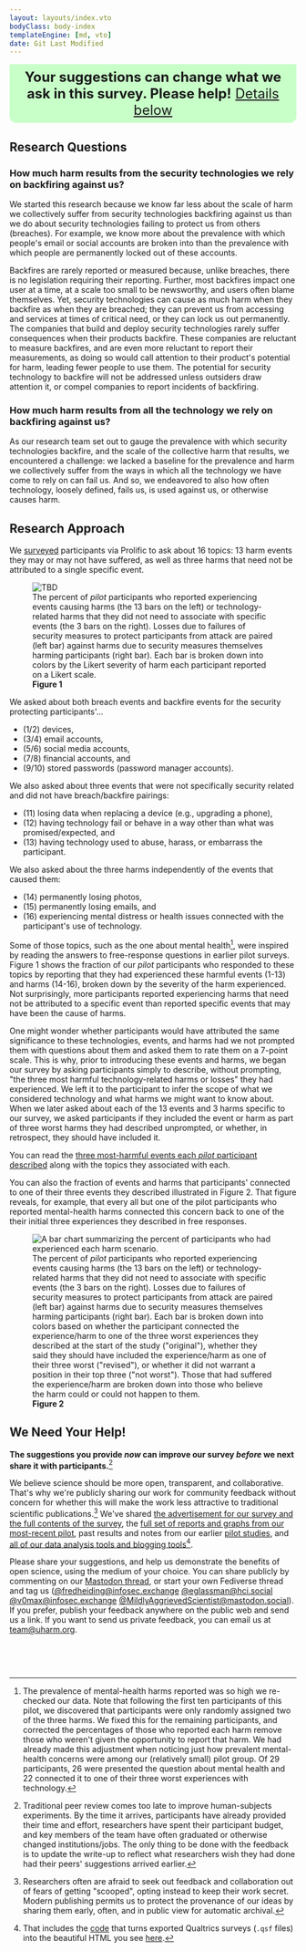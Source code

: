 ```yaml
---
layout: layouts/index.vto
bodyClass: body-index
templateEngine: [md, vto]
date: Git Last Modified
---
```


<div style="display: block; padding: 0.5rem; background-color: rgba(200, 255, 200, 1);; border-bottom-right-radius: 0.75rem; border-bottom-left-radius: 0.75rem; margin-left: auto; margin-right: auto; text-align: center; font-size: 1.5rem;">
<b>Your suggestions can change what we ask in this survey. Please help!</b> <a href="#we-need-your-help!">Details below</a>
</div>

## Research Questions

### How much harm results from the security technologies we rely on backfiring against us?
We started this research because we know far less about the scale of harm we collectively suffer from security technologies backfiring against us than we do about security technologies failing to protect us from others (breaches). For example, we know more about the prevalence with which people's email or social accounts are broken into than the prevalence with which people are permanently locked out of these accounts.

Backfires are rarely reported or measured because, unlike breaches, there is no legislation requiring their reporting. Further, most backfires impact one user at a time, at a scale too small to be newsworthy, and users often blame themselves. Yet, security technologies can cause as much harm when they backfire as when they are breached; they can prevent us from accessing and services at times of critical need, or they can lock us out permanently. The companies that build and deploy security technologies rarely suffer consequences when their products backfire. These companies are reluctant to measure backfires, and are even more reluctant to report their measurements, as doing so would call attention to their product's potential for harm, leading fewer people to use them. The potential for security technology to backfire will not be addressed unless outsiders draw attention it, or compel companies to report incidents of backfiring.

### How much harm results from all the technology we rely on backfiring against us?
As our research team set out to gauge the prevalence with which security technologies backfire, and the scale of the collective harm that results, we encountered a challenge: we lacked a baseline for the prevalence and harm we collectively suffer from the ways in which all the technology we have come to rely on can fail us. And so, we endeavored to also how often technology, loosely defined, fails us, is used against us, or otherwise causes harm.


<!-- answer two complementary questions:

<style>
	ol ol { list-style-type: lower-alpha; } and ol ol ol { list-style-type: lower-roman; }
</style>
<ol>
<li>What is the collective harm of technology failing us, being used against us, or otherwise causing harm?</li>
<li>What is the prevalence and collective harm caused by security technologies backfiring...
		<ol>
		<li>as compared to the harms that result from those technologies failing to protect us from breaches, and</li>
		<li>as compared to the broader harms that result from technology failing us, being used against us, or otherwise causing harm?</li>
		</ol>
</li>
</ol> -->

## Research Approach

We [surveyed](/design) participants via Prolific to ask about 16 topics: 13 harm events they may or may not have suffered, as well as three harms that need not be attributed to a single specific event.

<figure>
	<img src="/graphs/Pilot11/scenario-harm-likert-percent.svg" alt="TBD"/>
	<figcaption>The percent of <i>pilot</i> participants who reported experiencing events causing harms (the 13 bars on the left) or technology-related harms that they did not need to associate with specific events (the 3 bars on the right). Losses due to failures of security measures to protect participants from attack are paired (left bar) against harms due to security measures themselves harming participants (right bar). Each bar is broken down into colors by the Likert severity of harm each participant reported on a Likert scale.</figcaption><b>Figure 1</b>	
</figure>

We asked about both breach events and backfire events for the security protecting participants'…
  - (1/2) devices,
  - (3/4) email accounts,
  - (5/6) social media accounts,
  - (7/8) financial accounts, and 
  - (9/10) stored passwords (password manager accounts).
	
We also asked about three events that were not specifically security related and did not have breach/backfire pairings:
  - (11) losing data when replacing a device (e.g., upgrading a phone),
  - (12) having technology fail or behave in a way other than what was promised/expected, and
  - (13) having technology used to abuse, harass, or embarrass the participant.
  
We also asked about the three harms independently of the events that caused them:
  - (14) permanently losing photos,
  - (15) permanently losing emails, and
  - (16) experiencing mental distress or health issues connected with the participant's use of technology.

Some of those topics, such as the one about mental health[^mental], were inspired by reading the answers to free-response questions in earlier pilot surveys. Figure 1 shows the fraction of our *pilot* participants who responded to these topics by reporting that they had experienced these harmful events (1-13) and harms (14-16), broken down by the severity of the harm experienced. Not surprisingly, more participants reported experiencing harms that need not be attributed to a specific event than reported specific events that may have been the cause of harms.

[^mental]: The prevalence of mental-health harms reported was so high we re-checked our data. Note that following the first ten participants of this pilot, we discovered that participants were only randomly assigned two of the three harms. We fixed this for the remaining participants, and corrected the percentages of those who reported each harm remove those who weren't given the opportunity to report that harm. We had already made this adjustment when noticing just how prevalent mental-health concerns were among our (relatively small) pilot group. Of 29 participants, 26 were presented the question about mental health and 22 connected it to one of their three worst experiences with technology.

One might wonder whether participants would have attributed the same significance to these technologies, events, and harms had we not prompted them with questions about them and asked them to rate them on a 7-point scale. This is why, prior to introducing these events and harms, we began our survey by asking participants simply to describe, without prompting, "the three most harmful technology-related harms or losses" they had experienced. We left it to the participant to infer the scope of what we considered technology and what harms we might want to know about. When we later asked about each of the 13 events and 3 harms specific to our survey, we asked participants if they included the event or harm as part of three worst harms they had described unprompted, or whether, in retrospect, they should have included it. 

You can read the [three most-harmful events each *pilot* participant described](posts/pilot11/loss-stories) along with the topics they associated with each.

You can also the fraction of events and harms that participants' connected to one of their three events they described illustrated in Figure 2. That figure reveals, for example, that every all but one of the pilot participants who reported mental-health harms connected this concern back to one of the their initial three experiences they described in free responses.

<figure>
  <img src="/graphs/Pilot11/scenario-bar-chart.svg" alt="A bar chart summarizing the percent of participants who had experienced each harm scenario."/>
  <figcaption>The percent of <i>pilot</i> participants who reported experiencing events causing harms (the 13 bars on the left) or technology-related harms that they did not need to associate with specific events (the 3 bars on the right). Losses due to failures of security measures to protect participants from attack are paired (left bar) against harms due to security measures themselves harming participants (right bar). Each bar is broken down into colors based on whether the participant connected the experience/harm to one of the three worst experiences they described at the start of the study ("original"), whether they said they should have included the experience/harm as one of their three worst ("revised"), or whether it did not warrant a position in their top three ("not worst"). Those that had suffered the experience/harm are broken down into those who believe the harm could or could not happen to them.</figcaption><b>Figure 2</b>
</figure>

## We Need Your Help!

**The suggestions you provide *now* can improve our survey *before* we next share it with participants.**[^traditional-peer-review]

We believe science should be more open, transparent, and collaborative. That's why we're publicly sharing our work for community feedback without concern for whether this will make the work less attractive to traditional scientific publications.[^scooped] We've shared [the advertisement for our survey and the full contents of the survey](/design), the [full set of reports and graphs from our most-recent pilot](/posts/pilot11), past results and notes from our earlier [pilot studies](/pilots), and [all of our data analysis tools and blogging tools](https://github.com/UppaJung/loss)[^qsf-code].

Please share your suggestions, and help us demonstrate the benefits of open science, using the medium of your choice. You can share publicly by commenting on our [Mastodon thread](https://mastodon.social/@MildlyAggrievedScientist/112560494273989305), or start your own Fediverse thread and tag us ([@fredheiding@infosec.exchange](https://infosec.exchange/@fredheiding@infosec.exchange) [@eglassman@hci.social](https://hci.social/@eglassman@hci.social) [@v0max@infosec.exchange](https://infosec.exchange/@v0max@infosec.exchange) [@MildlyAggrievedScientist@mastodon.social](https://mastodon.social/@MildlyAggrievedScientist@mastodon.social)). If you prefer, publish your feedback anywhere on the public web and send us a link. If you want to send us private feedback, you can email us at [team@uharm.org](mailto:team@uharm.org).

<!-- <div
  class="fediverse-favourites-list"
  data-favourited-url="https://mastodon.social/@MildlyAggrievedScientist/112560494273989305"
></div>
<div
  class="fediverse-reblogged-list"
  data-reblogged-url="https://mastodon.social/@MildlyAggrievedScientist/112560494273989305"
></div> -->
<div
  class="fediverse-comments"
  data-responses-to-url="https://mastodon.social/@MildlyAggrievedScientist/112560494273989305"
></div>

[^traditional-peer-review]: Traditional peer review comes too late to improve human-subjects experiments. By the time it arrives, participants have already provided their time and effort, researchers have spent their participant budget, and key members of the team have often graduated or otherwise changed institutions/jobs. The only thing to be done with the feedback is to update the write-up to reflect what researchers wish they had done had their peers' suggestions arrived earlier.

[^qsf-code]: That includes the [code](https://github.com/UppaJung/loss/tree/main/src/survey-converter) that turns exported Qualtrics surveys (`.qsf` files) into the beautiful HTML you see [here](/design).

[^scooped]: Researchers often are afraid to seek out feedback and collaboration out of fears of getting "scooped", opting instead to keep their work secret. Modern publishing permits us to protect the provenance of our ideas by sharing them early, often, and in public view for automatic archival.

<!-- Hack to add space before footnotes -->
<div style="height: 3rem;">&nbsp</div>